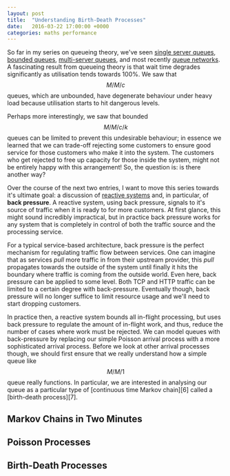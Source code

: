 ```yaml
---
layout: post
title:  "Understanding Birth-Death Processes"
date:   2016-03-22 17:00:00 +0000
categories: maths performance
---
```


So far in my series on queueing theory, we've seen [single server
queues][1], [bounded queues][2], [multi-server queues][3], and most
recently [queue networks][4]. A fascinating result from queueing theory is
that wait time degrades significantly as utilisation tends towards 100%.
We saw that $$M/M/c$$ queues, which are unbounded, have degenerate
behaviour under heavy load because utilisation starts to hit dangerous
levels. 

Perhaps more interestingly, we saw that bounded $$M/M/c/k$$ queues can be
limited to prevent this undesirable behaviour; in essence we learned that
we can trade-off rejecting some customers to ensure good service for those
customers who make it into the system. The customers who get rejected to
free up capacity for those inside the system, might not be entirely happy
with this arrangement! So, the question is: is there another way? 

Over the course of the next two entries, I want to move this series
towards it's ultimate goal: a discussion of [reactive systems][5] and, in
particular, of **back pressure**. A reactive system, using back pressure,
signals to it's source of traffic when it is ready to for more customers.
At first glance, this might sound incredibly impractical, but in practice
back pressure works for any system that is completely in control of both
the traffic source and the processing service. 

For a typical service-based architecture, back pressure is the perfect
mechanism for regulating traffic flow between services. One can imagine
that as services _pull_ more traffic in from their upstream provider, this
_pull_ propagates towards the outside of the system until finally it hits
the boundary where traffic is coming from the outside world. Even here,
back pressure can be applied to some level. Both TCP and HTTP traffic can
be limited to a certain degree with back-pressure. Eventually though, back
pressure will no longer suffice to limit resource usage and we'll need to
start dropping customers.

In practice then, a reactive system bounds all in-flight processing, but
uses back pressure to regulate the amount of in-flight work, and thus,
reduce the number of cases where work must be rejected. We can model
queues with back-pressure by replacing our simple Poisson arrival process
with a more sophisticated arrival process. Before we look at other arrival
processes though, we should first ensure that we really understand how
a simple queue like $$M/M/1$$ queue really functions. In particular, we
are interested in analysing our queue as a particular type of [continuous
time Markov chain][6] called a [birth-death process][7].

## Markov Chains in Two Minutes

## Poisson Processes

## Birth-Death Processes

##

[1]: /maths/performance/2016/02/20/service-latency-and-utilisation.html
[2]: /maths/performance/2016/02/27/finite-queue-latency.html
[3]: /maths/performance/2016/03/07/multi-server-queues.html
[4]: /maths/performance/2016/03/15/queue-networks.html
[5]: http://www.reactivemanifesto.org/
